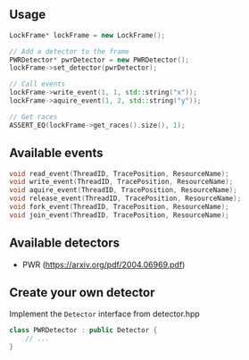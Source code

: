 ## Usage

```cpp
LockFrame* lockFrame = new LockFrame();

// Add a detector to the frame
PWRDetector* pwrDetector = new PWRDetector();
lockFrame->set_detector(pwrDetector);

// Call events
lockFrame->write_event(1, 1, std::string("x"));
lockFrame->aquire_event(1, 2, std::string("y"));

// Get races
ASSERT_EQ(lockFrame->get_races().size(), 1);
```

## Available events

```cpp
void read_event(ThreadID, TracePosition, ResourceName);
void write_event(ThreadID, TracePosition, ResourceName);
void aquire_event(ThreadID, TracePosition, ResourceName);
void release_event(ThreadID, TracePosition, ResourceName);
void fork_event(ThreadID, TracePosition, ResourceName);
void join_event(ThreadID, TracePosition, ResourceName);
```

## Available detectors

* PWR (https://arxiv.org/pdf/2004.06969.pdf)

## Create your own detector


Implement the `Detector` interface from detector.hpp

```cpp
class PWRDetector : public Detector {
    // ...
}
```